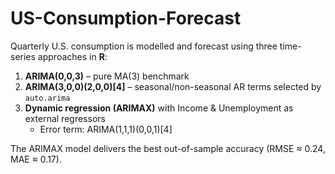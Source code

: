 # US-Consumption-Forecast

Quarterly U.S. consumption is modelled and forecast using three
time-series approaches in **R**:

1. **ARIMA(0,0,3)** – pure MA(3) benchmark
2. **ARIMA(3,0,0)(2,0,0)[4]** – seasonal/non-seasonal AR terms selected by `auto.arima`
3. **Dynamic regression (ARIMAX)** with Income & Unemployment as external regressors
   - Error term: ARIMA(1,1,1)(0,0,1)[4]

The ARIMAX model delivers the best out-of-sample accuracy
(RMSE ≈ 0.24, MAE ≈ 0.17).
